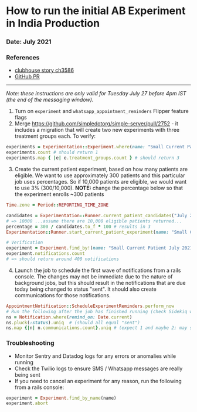# How to run the initial AB Experiment in India Production

### Date: July 2021
### References
* [clubhouse story ch3586](https://app.clubhouse.io/simpledotorg/story/3586/test-in-sandbox)
* [GitHub PR](https://github.com/simpledotorg/simple-server/pull/2752)

---


*Note: these instructions are only valid for Tuesday July 27 before 4pm IST (the end of the messaging window).*

1. Turn on `experiment` and `whatsapp_appointment_reminders` Flipper feature flags
2. Merge https://github.com/simpledotorg/simple-server/pull/2752 - it includes a migration that will create two new experiments with three treatment groups each. To verify:

```ruby
experiments = Experimentation::Experiment.where(name: "Small Current Patient July 2021")
experiments.count # should return 1
experiments.map { |e| e.treatment_groups.count } # should return 3
```

3. Create the current patient experiment, based on how many patients are eligible. We want to use approximately 300 patients and this particular job uses percentages. So if 10,000 patients are eligible, we would want to use 3% (300/10,000).
**NOTE:** change the percentage below so that the experiment enrolls ~300 patients

```ruby
Time.zone = Period::REPORTING_TIME_ZONE

candidates = Experimentation::Runner.current_patient_candidates("July 28, 2021".to_date, "July 30, 2021".to_date).count
# => 10000 ...assume there are 10,000 eligible patients returned...
percentage = 300 / candidates.to_f * 100 # results in 3
Experimentation::Runner.start_current_patient_experiment(name: "Small Current Patient July 2021", days_til_start: 1, days_til_end: 3, percentage_of_patients: percentage)

# Verification
experiment = Experiment.find_by!(name: "Small Current Patient July 2021")
experiment.notifications.count
# => should return around 400 notifications
```

4. Launch the job to schedule the first wave of notifications from a rails console.
The changes may not be immediate due to the nature of background jobs, but this should result in the notifications that are due today being changed to status "sent". It should also create communications for those notifications.

```ruby
AppointmentNotification::ScheduleExperimentReminders.perform_now
# Run the following after the job has finished running (check Sidekiq web UI)
ns = Notification.where(remind_on: Date.current)
ns.pluck(:status).uniq  # (should all equal "sent")
ns.map {|n| n.communications.count}.uniq # (expect 1 and maybe 2; may still include 0 due to twilio errors)
```

### Troubleshooting

* Monitor Sentry and Datadog logs for any errors or anomalies while running
* Check the Twilio logs to ensure SMS / Whatsapp messages are really being sent
* If you need to cancel an experiment for any reason, run the following from a rails console:

```ruby
experiment = Experiment.find_by_name(name)
experiment.abort
```



